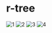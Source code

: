 # r-tree
![1](https://github.com/yerson001/r-tree/blob/second-r-tree/IMG/1.PNG)
![2](https://github.com/yerson001/r-tree/blob/second-r-tree/IMG/2.PNG)
![3](https://github.com/yerson001/r-tree/blob/second-r-tree/IMG/3.PNG)
![4](https://github.com/yerson001/r-tree/blob/second-r-tree/IMG/4.PNG)
